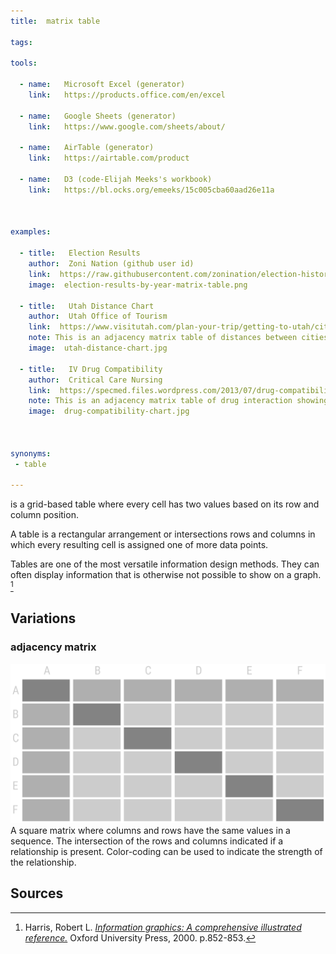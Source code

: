 ```yaml
---
title:  matrix table

tags:

tools:

  - name:   Microsoft Excel (generator)
    link:   https://products.office.com/en/excel

  - name:   Google Sheets (generator)
    link:   https://www.google.com/sheets/about/

  - name:   AirTable (generator)
    link:   https://airtable.com/product

  - name:   D3 (code-Elijah Meeks's workbook)
    link:   https://bl.ocks.org/emeeks/15c005cba60aad26e11a



examples:

  - title:   Election Results
    author:  Zoni Nation (github user id)
    link:  https://raw.githubusercontent.com/zonination/election-history/master/Election-Region.png
    image:  election-results-by-year-matrix-table.png
    
  - title:   Utah Distance Chart
    author:  Utah Office of Tourism
    link:  https://www.visitutah.com/plan-your-trip/getting-to-utah/cities-distances/
    note: This is an adjacency matrix table of distances between cities in Utah shown in miles.
    image:  utah-distance-chart.jpg
    
  - title:   IV Drug Compatibility
    author:  Critical Care Nursing
    link:  https://specmed.files.wordpress.com/2013/07/drug-compatibility.jpg
    note: This is an adjacency matrix table of drug interaction showing whether any two drugs interact or not.
    image:  drug-compatibility-chart.jpg
    


synonyms:
 - table

---
```

is a grid-based table where every cell has two values based on its row and column position.

<!--more-->
A table is a rectangular arrangement or intersections rows and columns in which every resulting cell is assigned one of more data points.

Tables are one of the most versatile information design methods. They can often display information that is otherwise not possible to show on a graph. [^harris]

## Variations

### adjacency matrix
<img src="adjacency-matrix.svg" class="f-right-half" /> A square matrix where columns and rows have the same values in a sequence. The intersection of the rows and columns indicated if a relationship is present. Color-coding can be used to indicate the strength of the relationship.

## Sources
[^harris]: Harris, Robert L. [*Information graphics: A comprehensive illustrated reference.*](https://books.google.com/books?id=LT1RXREvkGIC) Oxford University Press, 2000. p.852-853.
